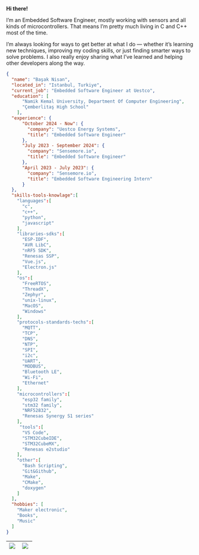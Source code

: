 **Hi there!**

I’m an Embedded Software Engineer, mostly working with sensors and all kinds of microcontrollers. That means I’m pretty much living in C and C++ most of the time.

I’m always looking for ways to get better at what I do — whether it’s learning new techniques, improving my coding skills, or just finding smarter ways to solve problems. I also really enjoy sharing what I’ve learned and helping other developers along the way.

```json
{
  "name": "Başak Nisan",
  "located_in": "Istanbul, Turkiye",
  "current_job": "Embedded Software Engineer at Uestco",
  "education": [
      "Namik Kemal University, Department Of Computer Engineering",
      "Çemberlitaş High School"
    ],
  "experience": {
      "October 2024 - Now": {
        "company": "Uestco Energy Systems",
        "title": "Embedded Software Engineer"
      },
      "July 2023 - September 2024": {
        "company": "Sensemore.io",
        "title": "Embedded Software Engineer"
      },
      "April 2023 - July 2023": {
        "company": "Sensemore.io",
        "title": "Embedded Software Engineering Intern"
      }
  },
  "skills-tools-knowlage":[
    "languages":[
      "c",
      "c++",
      "python",
      "javascript"
    ],
    "libraries-sdks":[
      "ESP-IDF",
      "AVR LibC",
      "nRF5 SDK",
      "Renesas SSP",
      "Vue.js",
      "Electron.js"
    ],
    "os":[
      "FreeRTOS",
      "ThreadX",
      "Zephyr",
      "unix-linux",
      "MacOS",
      "Windows"
    ],
    "protocols-standards-techs":[
      "MQTT",
      "TCP",
      "DNS",
      "NTP",
      "SPI",
      "i2c",
      "UART",
      "MODBUS",
      "Bluetooth LE",
      "Wi-Fi",
      "Ethernet"
    ],
    "microcontrollers":[
      "esp32 family",
      "stm32 family",
      "NRF52832",
      "Renesas Synergy S1 series"
    ],
     "tools":[
      "VS Code",
      "STM32CubeIDE",
      "STM32CubeMX",
      "Renesas e2studio"
    ],
    "other":[
      "Bash Scripting",
      "Git&Github",
      "Make",
      "CMake",
      "doxygen"
    ]
  ],
  "hobbies": [
    "Maker electronic",
    "Books",
    "Music"
  ]
}
```

| <img align="left" src="https://github-readme-stats.vercel.app/api?username=Mona-Roza&count_private=true&show_icons=true&hide=contribs,prs" /> | <img align="left" src="https://github-readme-stats.vercel.app/api/top-langs/?username=Mona-Roza&layout=compact" /> |
|---|---|
